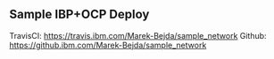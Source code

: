 ## Sample IBP+OCP Deploy

TravisCI: https://travis.ibm.com/Marek-Bejda/sample_network
Github: https://github.ibm.com/Marek-Bejda/sample_network
